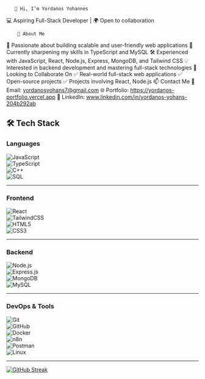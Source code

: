        👋 Hi, I’m Yordanos Yohannes
💻 Aspiring Full-Stack Developer | 🌍 Open to collaboration

        👀 About Me
🚀 Passionate about building scalable and user-friendly web applications
🌱 Currently sharpening my skills in TypeScript and MySQL
🛠️ Experienced with JavaScript, React, Node.js, Express, MongoDB, and Tailwind CSS
💡 Interested in backend development and mastering full-stack technologies
💞️ Looking to Collaborate On
✅ Real-world full-stack web applications
✅ Open-source projects
✅ Projects involving React, Node.js
📫 Contact Me
📧 Email: yordanosyohans7@gmail.com
🌐 Portfolio: https://yordanos-portfolio.vercel.app
🔗 LinkedIn: www.linkedin.com/in/yordanos-yohans-204b292ab
## 🛠️ Tech Stack  

### **Languages**  
![JavaScript](https://img.shields.io/badge/JavaScript-F7DF1E?logo=javascript&logoColor=000)  
![TypeScript](https://img.shields.io/badge/TypeScript-3178C6?logo=typescript&logoColor=fff)  
![C++](https://img.shields.io/badge/C++-00599C?logo=cplusplus&logoColor=fff)  
![SQL](https://img.shields.io/badge/SQL-4479A1?logo=mysql&logoColor=fff)

---

### **Frontend**  
![React](https://img.shields.io/badge/React-61DAFB?logo=react&logoColor=000)  
![TailwindCSS](https://img.shields.io/badge/TailwindCSS-06B6D4?logo=tailwindcss&logoColor=fff)  
![HTML5](https://img.shields.io/badge/HTML5-E34F26?logo=html5&logoColor=fff)  
![CSS3](https://img.shields.io/badge/CSS3-1572B6?logo=css3&logoColor=fff)

---

### **Backend**  
![Node.js](https://img.shields.io/badge/Node.js-339933?logo=node.js&logoColor=fff)  
![Express.js](https://img.shields.io/badge/Express.js-000?logo=express&logoColor=fff)  
![MongoDB](https://img.shields.io/badge/MongoDB-47A248?logo=mongodb&logoColor=fff)  
![MySQL](https://img.shields.io/badge/MySQL-4479A1?logo=mysql&logoColor=fff)  

---

### **DevOps & Tools**  
![Git](https://img.shields.io/badge/Git-F05032?logo=git&logoColor=fff)  
![GitHub](https://img.shields.io/badge/GitHub-181717?logo=github&logoColor=fff)  
![Docker](https://img.shields.io/badge/Docker-2496ED?logo=docker&logoColor=fff)  
![n8n](https://img.shields.io/badge/n8n-EA4C89?logo=n8n&logoColor=fff)  
![Postman](https://img.shields.io/badge/Postman-FF6C37?logo=postman&logoColor=fff)  
![Linux](https://img.shields.io/badge/Linux-FCC624?logo=linux&logoColor=000)  

---














[![GitHub Streak](https://streak-stats.demolab.com?user=Yordanos7&theme=gruvbox&hide_border=true)](https://git.io/streak-stats)







